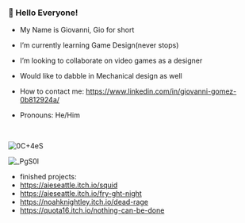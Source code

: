 ### 👋 Hello Everyone!
-  My Name is Giovanni, Gio for short
-  I’m currently learning Game Design(never stops)
-  I’m looking to collaborate on video games as a designer
-  Would like to dabble in Mechanical design as well
-  How to contact me: https://www.linkedin.com/in/giovanni-gomez-0b812924a/
-  Pronouns: He/Him

     <br>
![0C+4eS](https://github.com/user-attachments/assets/29412744-1307-4aae-9fec-91678fef48b6)

![_PgS0l](https://github.com/user-attachments/assets/5f6e45f9-833b-48c7-9a96-595ad15461bb)

-  finished projects:
- https://aieseattle.itch.io/squid
- https://aieseattle.itch.io/fry-ght-night
- https://noahknightley.itch.io/dead-rage
- https://quota16.itch.io/nothing-can-be-done
<!---
vaguerorgon/vaguerorgon is a ✨ special ✨ repository because its `README.md` (this file) appears on your GitHub profile.
You can click the Preview link to take a look at your changes.
--->
<!---
![Job_0012 copy](https://github.com/user-attachments/assets/8fc63619-0a32-4442-bd20-2c16a19594ea)
--->
